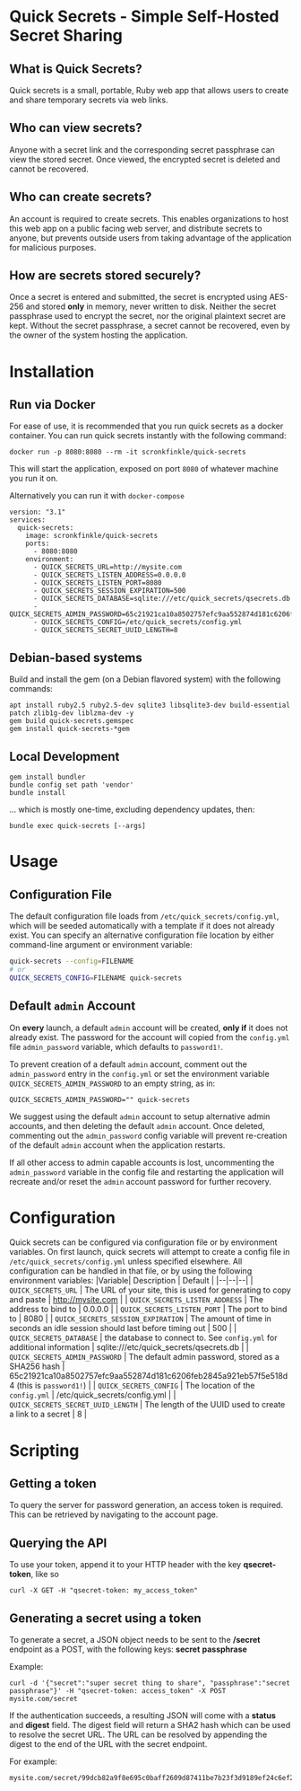 # Quick Secrets - Simple Self-Hosted Secret Sharing

## What is Quick Secrets?

Quick secrets is a small, portable, Ruby web app that allows users to create and share temporary secrets via web links.

## Who can view secrets?

Anyone with a secret link and the corresponding secret passphrase can view the stored secret.   Once viewed, the encrypted secret is deleted and cannot be recovered.

## Who can create secrets?

An account is required to create secrets.  This enables organizations to host this web app on a public facing web server, and distribute secrets to anyone, but prevents outside users from taking advantage of the application for malicious purposes.

## How are secrets stored securely?

Once a secret is entered and submitted, the secret is encrypted using AES-256 and stored **only** in memory, never written to disk.  Neither the secret passphrase used to encrypt the secret, nor the original plaintext secret are kept.  Without the secret passphrase, a secret cannot be recovered, even by the owner of the system hosting the application.

# Installation

## Run via Docker

For ease of use, it is recommended that you run quick secrets as a docker container. You can run quick secrets instantly with the following command:
```
docker run -p 8080:8080 --rm -it scronkfinkle/quick-secrets
```
This will start the application, exposed on port `8080` of whatever machine you run it on.

Alternatively you can run it with `docker-compose`
```
version: "3.1"
services:
  quick-secrets:
    image: scronkfinkle/quick-secrets
    ports:
      - 8080:8080
    environment:
      - QUICK_SECRETS_URL=http://mysite.com
      - QUICK_SECRETS_LISTEN_ADDRESS=0.0.0.0
      - QUICK_SECRETS_LISTEN_PORT=8080
      - QUICK_SECRETS_SESSION_EXPIRATION=500
      - QUICK_SECRETS_DATABASE=sqlite:///etc/quick_secrets/qsecrets.db
      - QUICK_SECRETS_ADMIN_PASSWORD=65c21921ca10a8502757efc9aa552874d181c6206feb2845a921eb57f5e518d4
      - QUICK_SECRETS_CONFIG=/etc/quick_secrets/config.yml
      - QUICK_SECRETS_SECRET_UUID_LENGTH=8
```

## Debian-based systems

Build and install the gem (on a Debian flavored system) with the following commands:
```
apt install ruby2.5 ruby2.5-dev sqlite3 libsqlite3-dev build-essential patch zlib1g-dev liblzma-dev -y
gem build quick-secrets.gemspec
gem install quick-secrets-*gem
```

## Local Development

```
gem install bundler
bundle config set path 'vendor'
bundle install
```

... which is mostly one-time, excluding dependency updates, then:

```
bundle exec quick-secrets [--args]
```


# Usage

## Configuration File

The default configuration file loads from `/etc/quick_secrets/config.yml`, which will be seeded automatically with a template if it does not already exist.  You can specify an alternative configuration file location by either command-line argument or environment variable:

```bash
quick-secrets --config=FILENAME
# or
QUICK_SECRETS_CONFIG=FILENAME quick-secrets
```

## Default `admin` Account

On **every** launch, a default `admin` account will be created, **only if** it does not already exist.  The password for the account will copied from the `config.yml` file `admin_password` variable, which defaults to `password1!`.

To prevent creation of a default `admin` account, comment out the `admin_password` entry in the `config.yml` or set the environment variable `QUICK_SECRETS_ADMIN_PASSWORD` to an empty string, as in:

```
QUICK_SECRETS_ADMIN_PASSWORD="" quick-secrets
```

We suggest using the default `admin` account to setup alternative admin accounts, and then deleting the default `admin` account.  Once deleted, commenting out the `admin_password` config variable will prevent re-creation of the default `admin` account when the application restarts.

If all other access to admin capable accounts is lost, uncommenting the `admin_password` variable in the config file and restarting the application will recreate and/or reset the `admin` account password for further recovery.

# Configuration
Quick secrets can be configured via configuration file or by environment variables. On first launch, quick secrets will attempt to create a config file in `/etc/quick_secrets/config.yml` unless specified elsewhere. All configuration can be handled in that file, or by using the following environment variables:
|Variable| Description | Default |
|--|--|--|
| `QUICK_SECRETS_URL` | The URL of your site, this is used for generating to copy and paste | http://mysite.com |
| `QUICK_SECRETS_LISTEN_ADDRESS` | The address to bind to | 0.0.0.0 |
| `QUICK_SECRETS_LISTEN_PORT` | The port to bind to | 8080 |
| `QUICK_SECRETS_SESSION_EXPIRATION` | The amount of time in seconds an idle session should last before timing out | 500 |
| `QUICK_SECRETS_DATABASE` | the database to connect to. See `config.yml` for additional information | sqlite:///etc/quick_secrets/qsecrets.db |
| `QUICK_SECRETS_ADMIN_PASSWORD` | The default admin password, stored as a SHA256 hash | 65c21921ca10a8502757efc9aa552874d181c6206feb2845a921eb57f5e518d4  (this is `password1!`) |
| `QUICK_SECRETS_CONFIG` | The location of the `config.yml` | /etc/quick_secrets/config.yml |
| `QUICK_SECRETS_SECRET_UUID_LENGTH` | The length of the UUID used to create a link to a secret | 8 |

# Scripting

## Getting a token
To query the server for password generation, an access token is required. This can be retrieved by navigating to the account page.

## Querying the API
To use your token, append it to your HTTP header with the key **qsecret-token**, like so

```
curl -X GET -H "qsecret-token: my_access_token"
```

## Generating a secret using a token
To generate a secret, a JSON object needs to be sent to the **/secret** endpoint as a POST, with the following keys:
**secret**
**passphrase**

Example:
```
curl -d '{"secret":"super secret thing to share", "passphrase":"secret passphrase"}' -H "qsecret-token: access_token" -X POST mysite.com/secret
```

If the authentication succeeds, a resulting JSON will come with a **status** and **digest** field. The digest field will return a SHA2 hash which can be used to resolve the secret URL. The URL can be resolved by appending the digest to the end of the URL with the secret endpoint.

For example:
```
mysite.com/secret/99dcb82a9f8e695c0baff2609d87411be7b23f3d9189ef24c6ef29a80ea512c3
```
